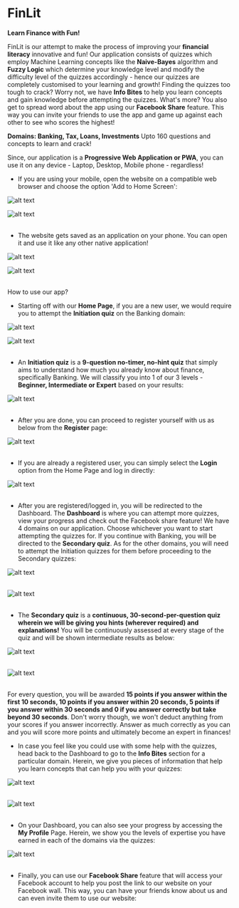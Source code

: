 # FinLit

**Learn Finance with Fun!**

FinLit is our attempt to make the process of improving your **financial literacy** innovative and fun! Our application consists of quizzes which employ Machine Learning concepts like the **Naive-Bayes** algorithm and **Fuzzy Logic** which determine your knowledge level and modify the difficulty level of the quizzes accordingly - hence our quizzes are completely customised to your learning and growth! Finding the quizzes too tough to crack? Worry not, we have **Info Bites** to help you learn concepts and gain knowledge before attempting the quizzes. What's more? You also get to spread word about the app using our **Facebook Share** feature. This way you can invite your friends to use the app and game up against each other to see who scores the highest! 

**Domains: Banking, Tax, Loans, Investments**
Upto 160 questions and concepts to learn and crack!

Since, our application is a **Progressive Web Application or PWA**, you can use it on any device - Laptop, Desktop, Mobile phone - regardless!

- If you are using your mobile, open the website on a compatible web browser and choose the option 'Add to Home Screen':

![alt text](https://github.com/shamilee05/FinLit/blob/master/assets/images/PWA_1.PNG) <br>

![alt text](https://github.com/shamilee05/FinLit/blob/master/assets/images/PWA_2.PNG) <br><br>


- The website gets saved as an application on your phone. You can open it and use it like any other native application!

![alt text](https://github.com/shamilee05/FinLit/blob/master/assets/images/PWA_3.jpg) <br>

![alt text](https://github.com/shamilee05/FinLit/blob/master/assets/images/PWA_4.PNG) <br><br>


How to use our app?
- Starting off with our **Home Page**, if you are a new user, we would require you to attempt the **Initiation quiz** on the Banking domain:

![alt text](https://github.com/shamilee05/FinLit/blob/master/assets/images/Home%20Page.png) <br>

![alt text](https://github.com/shamilee05/FinLit/blob/master/assets/images/Init%20Quiz.png) <br><br>


- An **Initiation quiz** is a **9-question no-timer, no-hint quiz** that simply aims to understand how much you already know about finance, specifically Banking. We will classify you into 1 of our 3 levels - **Beginner, Intermediate or Expert** based on your results:

![alt text](https://github.com/shamilee05/FinLit/blob/master/assets/images/Init%20Quiz_1.png) <br><br>


- After you are done, you can proceed to register yourself with us as below from the **Register** page:

![alt text](https://github.com/shamilee05/FinLit/blob/master/assets/images/Register.png) <br><br>


- If you are already a registered user, you can simply select the **Login** option from the Home Page and log in directly:

![alt text](https://github.com/shamilee05/FinLit/blob/master/assets/images/Login.png) <br><br>


- After you are registered/logged in, you will be redirected to the Dashboard. The **Dashboard** is where you can attempt more quizzes, view your progress and check out the Facebook share feature! We have 4 domains on our application. Choose whichever you want to start attempting the quizzes for. If you continue with Banking, you will be directed to the **Secondary quiz**. As for the other domains, you will need to attempt the Initiation quizzes for them before proceeding to the Secondary quizzes:

![alt text](https://github.com/shamilee05/FinLit/blob/master/assets/images/Dashboard_1.png) <br><br>

![alt text](https://github.com/shamilee05/FinLit/blob/master/assets/images/Dashboard_2.png) <br><br>

- The **Secondary quiz** is a **continuous, 30-second-per-question quiz wherein we will be giving you hints (wherever required) and explanations!** You will be continuously assessed at every stage of the quiz and will be shown intermediate results as below:

![alt text](https://github.com/shamilee05/FinLit/blob/master/assets/images/Second_1.png) <br><br>

![alt text](https://github.com/shamilee05/FinLit/blob/master/assets/images/Second_2.png) <br><br>


For every question, you will be awarded **15 points if you answer within the first 10 seconds, 10 points if you answer within 20 seconds, 5 points if you answer within 30 seconds and 0 if you answer correctly but take beyond 30 seconds**. Don't worry though, we won't deduct anything from your scores if you answer incorrectly. Answer as much correctly as you can and you will score more points and ultimately become an expert in finances!

-  In case you feel like you could use with some help with the quizzes, head back to the Dashboard to go to the **Info Bites** section for a particular domain. Herein, we give you pieces of information that help you learn concepts that can help you with your quizzes:

![alt text](https://github.com/shamilee05/FinLit/blob/master/assets/images/Info_Bites_1.png) <br><br>

![alt text](https://github.com/shamilee05/FinLit/blob/master/assets/images/Info_Bites_2.png) <br><br>


- On your Dashboard, you can also see your progress by accessing the **My Profile** Page. Herein, we show you the levels of expertise you have earned in each of the domains via the quizzes:

![alt text](https://github.com/shamilee05/FinLit/blob/master/assets/images/Profile.png) <br><br>


- Finally, you can use our **Facebook Share** feature that will access your Facebook account to help you post the link to our website on your Facebook wall. This way, you can have your friends know about us and can even invite them to use our website:
